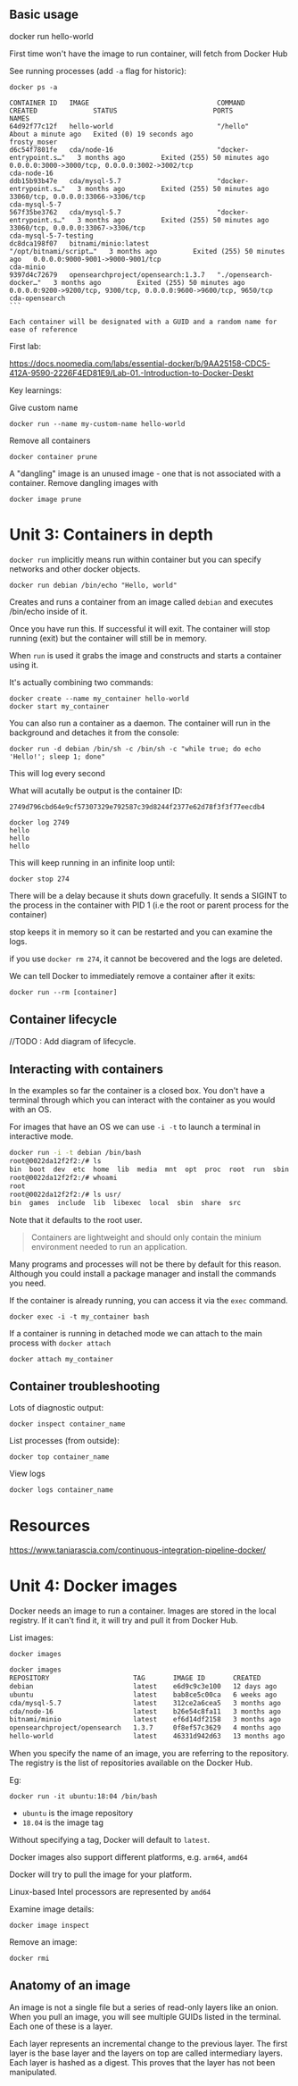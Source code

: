 ## Basic usage

docker run hello-world

First time won't have the image to run container, will fetch from Docker Hub

See running processes (add `-a` flag for historic):

```
docker ps -a
```

````
CONTAINER ID   IMAGE                                COMMAND                  CREATED              STATUS                        PORTS                                                                NAMES
64d92f77c12f   hello-world                          "/hello"                 About a minute ago   Exited (0) 19 seconds ago                                                                          frosty_moser
d6c54f7801fe   cda/node-16                          "docker-entrypoint.s…"   3 months ago         Exited (255) 50 minutes ago   0.0.0.0:3000->3000/tcp, 0.0.0.0:3002->3002/tcp                       cda-node-16
ddb15b93b47e   cda/mysql-5.7                        "docker-entrypoint.s…"   3 months ago         Exited (255) 50 minutes ago   33060/tcp, 0.0.0.0:33066->3306/tcp                                   cda-mysql-5-7
567f35be3762   cda/mysql-5.7                        "docker-entrypoint.s…"   3 months ago         Exited (255) 50 minutes ago   33060/tcp, 0.0.0.0:33067->3306/tcp                                   cda-mysql-5-7-testing
dc8dca198f07   bitnami/minio:latest                 "/opt/bitnami/script…"   3 months ago         Exited (255) 50 minutes ago   0.0.0.0:9000-9001->9000-9001/tcp                                     cda-minio
9397d4c72679   opensearchproject/opensearch:1.3.7   "./opensearch-docker…"   3 months ago         Exited (255) 50 minutes ago   0.0.0.0:9200->9200/tcp, 9300/tcp, 0.0.0.0:9600->9600/tcp, 9650/tcp   cda-opensearch
``` 

Each container will be designated with a GUID and a random name for ease of reference
````

First lab:

https://docs.noomedia.com/labs/essential-docker/b/9AA25158-CDC5-412A-9590-2226F4ED81E9/Lab-01.-Introduction-to-Docker-Deskt

Key learnings:

Give custom name

```
docker run --name my-custom-name hello-world
```

Remove all containers

```
docker container prune
```

A "dangling" image is an unused image - one that is not associated with a container. Remove dangling images with

```
docker image prune
```

# Unit 3: Containers in depth

`docker run` implicitly means run within container but you can specify networks and other docker objects.

```
docker run debian /bin/echo "Hello, world"
```

Creates and runs a container from an image called `debian` and executes /bin/echo inside of it.

Once you have run this. If successful it will exit. The container will stop running (exit) but the container will still be in memory.

When `run` is used it grabs the image and constructs and starts a container using it.

It's actually combining two commands:

```
docker create --name my_container hello-world
docker start my_container
```

You can also run a container as a daemon. The container will run in the background and detaches it from the console:

```
docker run -d debian /bin/sh -c /bin/sh -c "while true; do echo 'Hello!'; sleep 1; done"
```

This will log every second

What will acutally be output is the container ID:

```
2749d796cbd64e9cf57307329e792587c39d8244f2377e62d78f3f3f77eecdb4
```

```
docker log 2749
hello
hello
hello

```

This will keep running in an infinite loop until:

```
docker stop 274
```

There will be a delay because it shuts down gracefully. It sends a SIGINT to the process in the container with PID 1 (i.e the root or parent process for the container)

stop keeps it in memory so it can be restarted and you can examine the logs.

if you use `docker rm 274`, it cannot be becovered and the logs are deleted.

We can tell Docker to immediately remove a container after it exits:

```
docker run --rm [container]
```

## Container lifecycle

//TODO : Add diagram of lifecycle.

## Interacting with containers

In the examples so far the container is a closed box. You don't have a terminal through which you can interact with the container as you would with an OS.

For images that have an OS we can use `-i -t` to launch a terminal in interactive mode.

```sh
docker run -i -t debian /bin/bash
root@0022da12f2f2:/# ls
bin  boot  dev	etc  home  lib	media  mnt  opt  proc  root  run  sbin	srv  sys  tmp  usr  var
root@0022da12f2f2:/# whoami
root
root@0022da12f2f2:/# ls usr/
bin  games  include  lib  libexec  local  sbin	share  src
```

Note that it defaults to the root user.

> Containers are lightweight and should only contain the minium environment needed to run an application.

Many programs and processes will not be there by default for this reason. Although you could install a package manager and install the commands you need.

If the container is already running, you can access it via the `exec` command.

```
docker exec -i -t my_container bash
```

If a container is running in detached mode we can attach to the main process with `docker attach`

```
docker attach my_container
```

## Container troubleshooting

Lots of diagnostic output:

```
docker inspect container_name
```

List processes (from outside):

```
docker top container_name
```

View logs

```
docker logs container_name

```

# Resources

https://www.taniarascia.com/continuous-integration-pipeline-docker/

# Unit 4: Docker images

Docker needs an image to run a container.
Images are stored in the local registry. If it can't find it, it will try and pull it from Docker Hub.

List images:

```
docker images
```

```sh
docker images
REPOSITORY                     TAG       IMAGE ID       CREATED         SIZE
debian                         latest    e6d9c9c3e100   12 days ago     118MB
ubuntu                         latest    bab8ce5c00ca   6 weeks ago     69.2MB
cda/mysql-5.7                  latest    312ce2a6cea5   3 months ago    495MB
cda/node-16                    latest    b26e54c8fa11   3 months ago    1.44GB
bitnami/minio                  latest    ef6d14df2158   3 months ago    229MB
opensearchproject/opensearch   1.3.7     0f8ef57c3629   4 months ago    831MB
hello-world                    latest    46331d942d63   13 months ago   9.14kB
```

When you specify the name of an image, you are referring to the repository. The registry is the list of repositories available on the Docker Hub.

Eg:

```
docker run -it ubuntu:18:04 /bin/bash
```

- `ubuntu` is the image repository
- `18.04` is the image tag

Without specifying a tag, Docker will default to `latest`.

Docker images also support different platforms, e.g. `arm64`, `amd64`

Docker will try to pull the image for your platform.

Linux-based Intel processors are represented by `amd64`

Examine image details:

```
docker image inspect
```

Remove an image:

```
docker rmi
```

## Anatomy of an image

An image is not a single file but a series of read-only layers like an onion.
When you pull an image, you will see multiple GUIDs listed in the terminal. Each one of these is a layer.

Each layer represents an incremental change to the previous layer. The first layer is the base layer and the layers on top are called intermediary layers. Each layer is hashed as a digest. This proves that the layer has not been manipulated.
